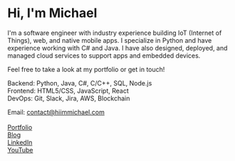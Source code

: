 # Hi, I'm Michael

I'm a software engineer with industry experience building IoT (Internet of Things), web, and native mobile apps. I specialize in Python and have experience working with C# and Java. I have also designed, deployed, and managed cloud services to support apps and embedded devices.

Feel free to take a look at my portfolio or get in touch!

Backend: Python, Java, C#, C/C++, SQL, Node.js <br /> 
Frontend: HTML5/CSS, JavaScript, React <br /> 
DevOps: Git, Slack, Jira, AWS, Blockchain <br /> 

Email: contact@hiimmichael.com <br /> 
<br /> 
[Portfolio](http://hiimmichael.com) <br /> 
[Blog](http://blog.hiimmichael.com) <br /> 
[LinkedIn](https://www.linkedin.com/in/hiimmichael/) <br />
[YouTube](https://www.youtube.com/channel/UCZwc7R-YvTEKMJgr2ftkSyg)
